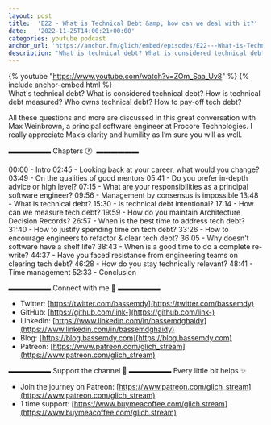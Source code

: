 ```yaml
---
layout: post
title:  'E22 - What is Technical Debt &amp; how can we deal with it?'
date:   '2022-11-25T14:00:21+00:00'
categories: youtube podcast
anchor_url: 'https://anchor.fm/glich/embed/episodes/E22---What-is-Technical-Debt--How-Can-We-Deal-With-It-e1r8v5e/a-a8u55lr'
description: 'What is technical debt? What is considered technical debt? How is technical debt measured? Who owns technical debt? How to pay-off tech debt?'
---
```

{% youtube  "https://www.youtube.com/watch?v=ZOm_Saa_Uv8" %}
{% include anchor-embed.html %}
<br />
What's technical debt? What is considered technical debt? How is technical debt measured? Who owns technical debt? How to pay-off tech debt?

All these questions and more are discussed in this great conversation with Max Weinbrown, a principal software engineer at Procore Technologies. I really appreciate Max’s clarity and humility as I’m sure you will as well.

▬▬▬▬▬▬ Chapters 🕐  ▬▬▬▬▬▬

00:00 - Intro
02:45 - Looking back at your career, what would you change?
03:49 - On the qualities of good mentors
05:41 - Do you prefer in-depth advice or high level?
07:15 - What are your responsibilities as a principal software engineer?
09:56 - Management by consensus is impossible
13:48 - What is technical debt?
15:30 - Is technical debt intentional?
17:14 - How can we measure tech debt?
19:59 - How do you maintain Architecture Decision Records?
26:57 - When is the best time to address tech debt?
31:40 - How to justify spending time on tech debt?
33:26 - How to encourage engineers to refactor &amp; clear tech debt?
36:05 - Why doesn't software have a shelf life?
38:43 - When is a good time to do a complete re-write?
44:37 - Have you faced resistance from engineering teams on clearing tech debt?
46:28 - How do you stay technically relevant?
48:41 - Time management
52:33 - Conclusion

▬▬▬▬▬▬ Connect with me 👋 ▬▬▬▬▬▬

- Twitter: [https://twitter.com/bassemdy](https://twitter.com/bassemdy)
- GitHub: [https://github.com/link-](https://github.com/link-)
- LinkedIn: [https://www.linkedin.com/in/bassemdghaidy](https://www.linkedin.com/in/bassemdghaidy)
- Blog: [https://blog.bassemdy.com](https://blog.bassemdy.com)
- Patreon: [https://www.patreon.com/glich_stream](https://www.patreon.com/glich_stream)

▬▬▬▬▬▬ Support the channel 💜 ▬▬▬▬▬▬
Every little bit helps ✨
- Join the journey on Patreon: [https://www.patreon.com/glich_stream](https://www.patreon.com/glich_stream)
- 1 time support: [https://www.buymeacoffee.com/glich.stream](https://www.buymeacoffee.com/glich.stream)